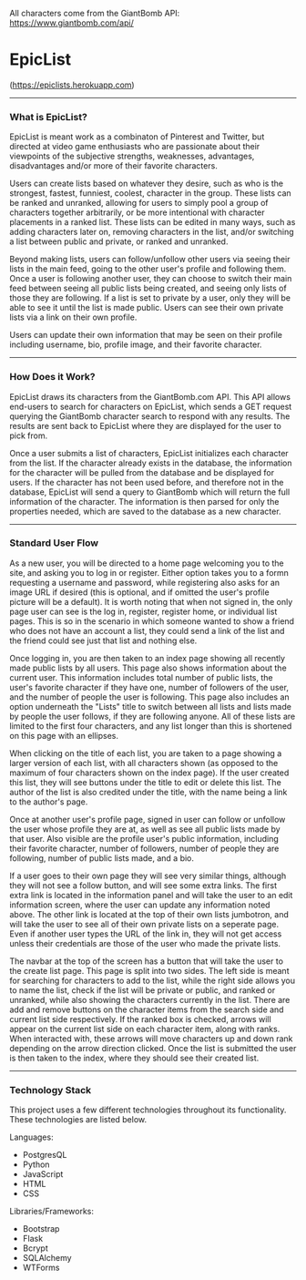 All characters come from the GiantBomb API: https://www.giantbomb.com/api/

# EpicList 

(https://epiclists.herokuapp.com)

___

### What is EpicList?   

EpicList is meant work as a combinaton of Pinterest and Twitter, but directed at video game enthusiasts who are passionate about their viewpoints of the subjective strengths, weaknesses, advantages, disadvantages and/or more of their favorite characters.   

Users can create lists based on whatever they desire, such as who is the strongest, fastest, funniest, coolest, character in the group. These lists can be ranked and unranked, allowing for users to simply pool a group of characters together arbitrarily, or be more intentional with character placements in a ranked list. These lists can be edited in many ways, such as adding characters later on, removing characters in the list, and/or switching a list between public and private, or ranked and unranked.   

Beyond making lists, users can follow/unfollow other users via seeing their lists in the main feed, going to the other user's profile and following them. Once a user is following another user, they can choose to switch their main feed between seeing all public lists being created, and seeing only lists of those they are following. If a list is set to private by a user, only they will be able to see it until the list is made public. Users can see their own private lists via a link on their own profile.   

Users can update their own information that may be seen on their profile including username, bio, profile image, and their favorite character.   

___

### How Does it Work?   

EpicList draws its characters from the GiantBomb.com API. This API allows end-users to search for characters on EpicList, which sends a GET request querying the GiantBomb character search to respond with any results. The results are sent back to EpicList where they are displayed for the user to pick from.   

Once a user submits a list of characters, EpicList initializes each character from the list. If the character already exists in the database, the information for the character will be pulled from the database and be displayed for users. If the character has not been used before, and therefore not in the database, EpicList will send a query to GiantBomb which will return the full information of the character. The information is then parsed for only the properties needed, which are saved to the database as a new character.   

___

### Standard User Flow

As a new user, you will be directed to a home page welcoming you to the site, and asking you to log in or register. Either option takes you to a formn requesting a username and password, while registering also asks for an image URL if desired (this is optional, and if omitted the user's profile picture will be a default). It is worth noting that when not signed in, the only page user can see is the log in, register, register home, or individual list pages. This is so in the scenario in which someone wanted to show a friend who does not have an account a list, they could send a link of the list and the friend could see just that list and nothing else.   

Once logging in, you are then taken to an index page showing all recently made public lists by all users. This page also shows information about the current user. This information includes total number of public lists, the user's favorite character if they have one, number of followers of the user, and the number of people the user is following. This page also includes an option underneath the "Lists" title to switch between all lists and lists made by people the user follows, if they are following anyone. All of these lists are limited to the first four characters, and any list longer than this is shortened on this page with an ellipses.   

When clicking on the title of each list, you are taken to a page showing a larger version of each list, with all characters shown (as opposed to the maximum of four characters shown on the index page). If the user created this list, they will see buttons under the title to edit or delete this list. The author of the list is also credited under the title, with the name being a link to the author's page.   

Once at another user's profile page, signed in user can follow or unfollow the user whose profile they are at, as well as see all public lists made by that user. Also visible are the profile user's public information, including their favorite character, number of followers, number of people they are following, number of public lists made, and a bio.

If a user goes to their own page they will see very similar things, although they will not see a follow button, and will see some extra links. The first extra link is located in the information panel and will take the user to an edit information screen, where the user can update any information noted above. The other link is located at the top of their own lists jumbotron, and will take the user to see all of their own private lists on a seperate page. Even if another user types the URL of the link in, they will not get access unless their credentials are those of the user who made the private lists.

The navbar at the top of the screen has a button that will take the user to the create list page. This page is split into two sides. The left side is meant for searching for characters to add to the list, while the right side allows you to name the list, check if the list will be private or public, and ranked or unranked, while also showing the characters currently in the list. There are add and remove buttons on the character items from the search side and current list side respectively. If the ranked box is checked, arrows will appear on the current list side on each character item, along with ranks. When interacted with, these arrows will move characters up and down rank depending on the arrow direction clicked. Once the list is submitted the user is then taken to the index, where they should see their created list.

___

### Technology Stack

This project uses a few different technologies throughout its functionality. These technologies are listed below.

Languages:

- PostgresQL
- Python
- JavaScript
- HTML
- CSS

Libraries/Frameworks:

- Bootstrap
- Flask
- Bcrypt
- SQLAlchemy
- WTForms


